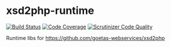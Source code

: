 # xsd2php-runtime

[![Build Status](https://travis-ci.org/goetas-webservices/xsd2php-runtime.svg?branch=master)](https://travis-ci.org/goetas-webservices/xsd2php-runtime)
[![Code Coverage](https://scrutinizer-ci.com/g/goetas-webservices/xsd2php-runtime/badges/coverage.png?b=master)](https://scrutinizer-ci.com/g/goetas-webservices/xsd2php-runtime/?branch=master)
[![Scrutinizer Code Quality](https://scrutinizer-ci.com/g/goetas-webservices/xsd2php-runtime/badges/quality-score.png?b=master)](https://scrutinizer-ci.com/g/goetas-webservices/xsd2php-runtime/?branch=master)


Runtime libs for https://github.com/goetas-webservices/xsd2php
